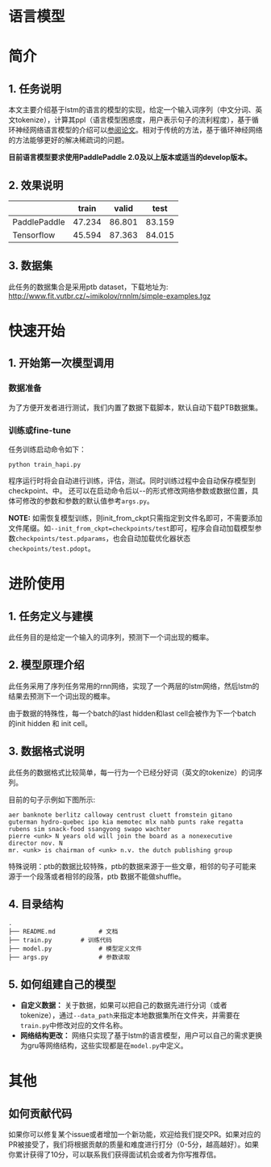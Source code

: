# 语言模型

# 简介

## 1. 任务说明
本文主要介绍基于lstm的语言的模型的实现，给定一个输入词序列（中文分词、英文tokenize），计算其ppl（语言模型困惑度，用户表示句子的流利程度），基于循环神经网络语言模型的介绍可以[参阅论文](https://arxiv.org/abs/1409.2329)。相对于传统的方法，基于循环神经网络的方法能够更好的解决稀疏词的问题。

**目前语言模型要求使用PaddlePaddle 2.0及以上版本或适当的develop版本。**


## 2. 效果说明

|   |    train    |   valid    |    test      |
| :------------- | :---------: | :--------: | :----------: |
|     PaddlePaddle     |    47.234   |  86.801    |    83.159    |
|   Tensorflow   |    45.594   |  87.363    |    84.015   |



## 3. 数据集

此任务的数据集合是采用ptb dataset，下载地址为: http://www.fit.vutbr.cz/~imikolov/rnnlm/simple-examples.tgz


# 快速开始


## 1. 开始第一次模型调用

### 数据准备
为了方便开发者进行测试，我们内置了数据下载脚本，默认自动下载PTB数据集。


### 训练或fine-tune
任务训练启动命令如下：

```
python train_hapi.py
```

程序运行时将会自动进行训练，评估，测试。同时训练过程中会自动保存模型到checkpoint、中。
还可以在启动命令后以--的形式修改网络参数或数据位置，具体可修改的参数和参数的默认值参考`args.py`。

**NOTE:** 如需恢复模型训练，则init_from_ckpt只需指定到文件名即可，不需要添加文件尾缀。如`--init_from_ckpt=checkpoints/test`即可，程序会自动加载模型参数`checkpoints/test.pdparams`，也会自动加载优化器状态`checkpoints/test.pdopt`。

# 进阶使用
## 1. 任务定义与建模
此任务目的是给定一个输入的词序列，预测下一个词出现的概率。

## 2. 模型原理介绍
此任务采用了序列任务常用的rnn网络，实现了一个两层的lstm网络，然后lstm的结果去预测下一个词出现的概率。

由于数据的特殊性，每一个batch的last hidden和last cell会被作为下一个batch 的init hidden 和 init cell。


## 3. 数据格式说明
此任务的数据格式比较简单，每一行为一个已经分好词（英文的tokenize）的词序列。

目前的句子示例如下图所示:
```
aer banknote berlitz calloway centrust cluett fromstein gitano guterman hydro-quebec ipo kia memotec mlx nahb punts rake regatta rubens sim snack-food ssangyong swapo wachter
pierre <unk> N years old will join the board as a nonexecutive director nov. N
mr. <unk> is chairman of <unk> n.v. the dutch publishing group
```

特殊说明：ptb的数据比较特殊，ptb的数据来源于一些文章，相邻的句子可能来源于一个段落或者相邻的段落，ptb 数据不能做shuffle。



## 4. 目录结构

```text
.
├── README.md            # 文档
├── train.py        # 训练代码
├── model.py             # 模型定义文件
├── args.py              # 参数读取
```

## 5. 如何组建自己的模型
+ **自定义数据：** 关于数据，如果可以把自己的数据先进行分词（或者tokenize），通过`--data_path`来指定本地数据集所在文件夹，并需要在`train.py`中修改对应的文件名称。
+ **网络结构更改：** 网络只实现了基于lstm的语言模型，用户可以自己的需求更换为gru等网络结构，这些实现都是在`model.py`中定义。


# 其他

## 如何贡献代码

如果你可以修复某个issue或者增加一个新功能，欢迎给我们提交PR。如果对应的PR被接受了，我们将根据贡献的质量和难度进行打分（0-5分，越高越好）。如果你累计获得了10分，可以联系我们获得面试机会或者为你写推荐信。
